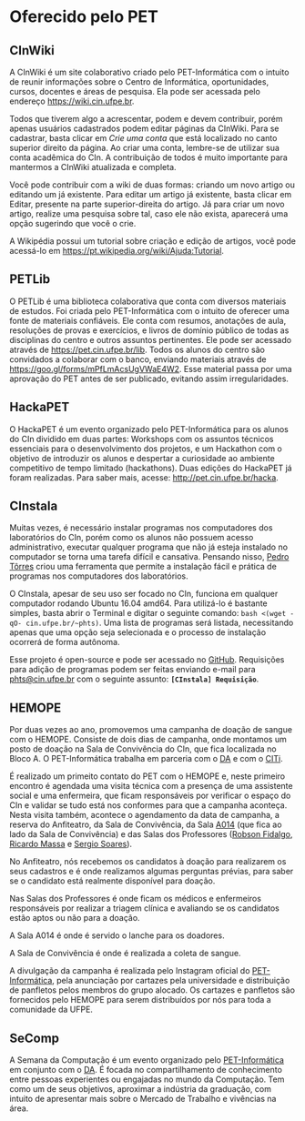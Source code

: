 # Oferecido pelo PET

## CInWiki

A CInWiki é um site colaborativo criado pelo PET-Informática com o intuito de reunir informações sobre o Centro de Informática, oportunidades, cursos, docentes e áreas de pesquisa. Ela pode ser acessada pelo endereço https://wiki.cin.ufpe.br.

Todos que tiverem algo a acrescentar, podem e devem contribuir, porém apenas usuários cadastrados podem editar páginas da CInWiki. Para se cadastrar, basta clicar em _Crie uma conta_ que está localizado no canto superior direito da página. Ao criar uma conta, lembre-se de utilizar sua conta acadêmica do CIn. A contribuição de todos é muito importante para mantermos a CInWiki atualizada e completa.

Você pode contribuir com a wiki de duas formas: criando um novo artigo ou editando um já existente. Para editar um artigo já existente, basta clicar em Editar, presente na parte superior-direita do artigo. Já para criar um novo artigo, realize uma pesquisa sobre tal, caso ele não exista, aparecerá uma opção sugerindo que você o crie.

A Wikipédia possui um tutorial sobre criação e edição de artigos, você pode acessá-lo em https://pt.wikipedia.org/wiki/Ajuda:Tutorial.


## PETLib

O PETLib é uma biblioteca colaborativa que conta com diversos materiais de estudos. Foi criada pelo PET-Informática com o intuito de oferecer uma fonte de materiais confiáveis. Ele conta com resumos, anotações de aula, resoluções de provas e exercícios, e livros de domínio público de todas as disciplinas do centro e outros assuntos pertinentes. Ele pode ser acessado através de https://pet.cin.ufpe.br/lib. Todos os alunos do centro são convidados a colaborar com o banco, enviando materiais através de https://goo.gl/forms/mPfLmAcsUgVWaE4W2. Esse material passa por uma aprovação do PET antes de ser publicado, evitando assim irregularidades.


## HackaPET

O HackaPET é um evento organizado pelo PET-Informática para os alunos do CIn dividido em duas partes: Workshops com os assuntos técnicos essenciais para o desenvolvimento dos projetos, e um Hackathon com o objetivo de introduzir os alunos e despertar a curiosidade ao ambiente competitivo de tempo limitado (hackathons). Duas edições do HackaPET já foram realizadas. Para saber mais, acesse: http://pet.cin.ufpe.br/hacka.


## CInstala

Muitas vezes, é necessário instalar programas nos computadores dos laboratórios do CIn, porém como os alunos não possuem acesso administrativo, executar qualquer programa que não já esteja instalado no computador se torna uma tarefa difícil e cansativa. Pensando nisso, [Pedro Tôrres](https://cin.ufpe.br/~phts) criou uma ferramenta que permite a instalação fácil e prática de programas nos computadores dos laboratórios.

O CInstala, apesar de seu uso ser focado no CIn, funciona em qualquer computador rodando Ubuntu 16.04 amd64. Para utilizá-lo é bastante simples, basta abrir o Terminal e digitar o seguinte comando: `bash <(wget -qO- cin.ufpe.br/~phts)`. Uma lista de programas será listada, necessitando apenas que uma opção seja selecionada e o processo de instalação ocorrerá de forma autônoma.

Esse projeto é open-source e pode ser acessado no [GitHub](https://gist.github.com/t0rr3sp3dr0/af2e4eafd721d365c7bb6db09919eff9). Requisições para adição de programas podem ser feitas enviando e-mail para phts@cin.ufpe.br com o seguinte assunto: **`[CInstala] Requisição`**.

## HEMOPE

Por duas vezes ao ano, promovemos uma campanha de doação de sangue com o HEMOPE. Consiste de dois dias de campanha, onde montamos um posto de doação na Sala de Convivência do CIn, que fica localizada no Bloco A. O PET-Informática trabalha em parceria com o [DA](https://instagr.am/dacinufpe) e com o [CITi](https://instagr.am/citiufpe).


É realizado um primeito contato do PET com o HEMOPE e, neste primeiro encontro é agendada uma visita técnica com a presença de uma assistente social e uma enfermeira, que ficam responsáveis por verificar o espaço do CIn e validar se tudo está nos conformes para que a campanha aconteça. Nesta visita também, acontece o agendamento da data de campanha, a reserva do Anfiteatro, da Sala de Convivência, da Sala [A014](/manual/mapas.md) (que fica ao lado da Sala de Convivência) e das Salas dos Professores ([Robson Fidalgo](/manual/mapas.md), [Ricardo Massa](/manual/mapas.md) e [Sergio Soares](/manual/mapas.md)).

No Anfiteatro, nós recebemos os candidatos à doação para realizarem os seus cadastros e é onde realizamos algumas perguntas prévias, para saber se o candidato está realmente disponível para doação.

Nas Salas dos Professores é onde ficam os médicos e enfermeiros responsáveis por realizar a triagem clínica e avaliando se os candidatos estão aptos ou não para a doação.

A Sala A014 é onde é servido o lanche para os doadores.

A Sala de Convivência é onde é realizada a coleta de sangue.

A divulgação da campanha é realizada pelo Instagram oficial do [PET-Informática](https://instagr.am/petinformatica), pela anunciação por cartazes pela universidade e distribuição de panfletos pelos membros do grupo alocado. Os cartazes e panfletos são fornecidos pelo HEMOPE para serem distribuídos por nós para toda a comunidade da UFPE.

## SeComp

A Semana da Computação é um evento organizado pelo [PET-Informática](https://instagr.am/petinformatica) em conjunto com o [DA](https://instagr.am/dacinufpe). É focada no compartilhamento de conhecimento entre pessoas experientes ou engajadas no mundo da Computação. Tem como um de seus objetivos, aproximar a indústria da graduação, com intuito de apresentar mais sobre o Mercado de Trabalho e vivências na área.
